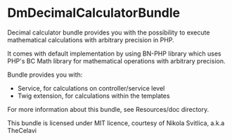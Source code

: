 # DmDecimalCalculatorBundle

Decimal calculator bundle provides you with the possibility to execute mathematical calculations with arbitrary
precision in PHP.

It comes with default implementation by using BN-PHP library which uses PHP's BC Math library for mathematical 
operations with arbitrary precision.

Bundle provides you with:

- Service, for calculations on controller/service level
- Twig extension, for calculations within the templates
 
For more information about this bundle, see Resources/doc directory.

This bundle is licensed under MIT licence, courtesy of Nikola Svitlica, a.k.a TheCelavi